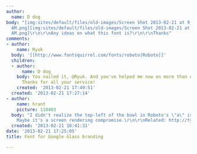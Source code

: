 ```yaml
---
author:
  name: D dog
body: "[img:sites/default/files/old-images/Screen Shot 2013-02-21 at 9_3448.59.22
  AM.png][img:sites/default/files/old-images/Screen Shot 2013-02-21 at 9_4173.59.31
  AM.png]\r\n\r\nAny ideas on what this font is?\r\n\r\nThanks"
comments:
- author:
    name: Ryuk
  body: '[[http://www.fontsquirrel.com/fonts/roboto|Roboto]]'
  children:
  - author:
      name: D dog
    body: You nailed it, @Ryuk. And you've helped me now on more than one occasion.
      Thanks for all your service!
    created: '2013-02-21 17:49:51'
  created: '2013-02-21 17:27:14'
- author:
    name: hrant
    picture: 110403
  body: "I didn't realize the top-left of the bowl in Roboto's \"a\" is a bit botched.
    Maybe it's a screen rendering compromise.\r\n\r\nRelated: http://typographica.org/on-typography/roboto-typeface-is-a-four-headed-frankenstein/\r\n\r\nhhp\r\n"
  created: '2013-02-21 18:41:31'
date: '2013-02-21 17:25:05'
title: Font for Google Glass branding

---
```

